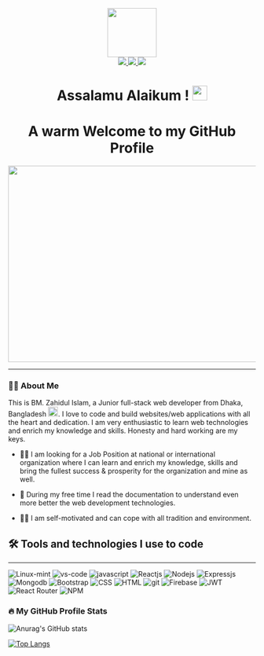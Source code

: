 
<div id="header" align="center">
  <img src="https://media.giphy.com/media/M9gbBd9nbDrOTu1Mqx/giphy.gif" width="100"/>
  <div id="badges">
  <a href="https://www.linkedin.com/in/bm-zahidul-islam-9250a4156/" target='_blank' rel='noopener noreferrer'>
    <img src="https://img.shields.io/badge/-LINKEDIN-%230A66C2?style=for-the-badge&labelColor=black&logo=linkedin&logoColor=white"/>
  </a>
  <a href="mailto:bmzahidulislam@outlook.com" target='_blank' rel='noopener noreferrer'>
    <img src="https://img.shields.io/badge/-Email-%230078D4?style=for-the-badge&labelColor=black&logo=microsoft-outlook&logoColor=white"/>
  </a>
  <a href="https://wa.me/1675633294" target='_blank' rel='noopener noreferrer'>
    <img src="https://img.shields.io/badge/-whatsapp-%2325D366?style=for-the-badge&labelColor=black&logo=whatsapp&logoColor=white"/>
  </a>
</div>
<img src="https://komarev.com/ghpvc/?username=zahid-BM" alt=""/>

<h1>
  Assalamu Alaikum !
  <img src="https://media.giphy.com/media/hvRJCLFzcasrR4ia7z/giphy.gif" width="30px" height="30px"/>
</h1>
<h1>A warm Welcome to my GitHub Profile</h1>
</div>

<div align="center">
  <img src="https://i.ibb.co/bXQ23qk/Black-belt-1.png" width="600" height="400"/>
</div>

<hr/>

### :man_technologist: About Me

This is BM. Zahidul Islam, a Junior full-stack web developer from Dhaka, Bangladesh <img src='https://upload.wikimedia.org/wikipedia/commons/thumb/f/f9/Flag_of_Bangladesh.svg/2560px-Flag_of_Bangladesh.svg.png' width='20' />. I love to code and build websites/web applications with all the heart and dedication. I am very enthusiastic to learn web technologies and enrich my knowledge and skills. Honesty and hard working are my keys.

- :walking_man: I am looking for a Job Position at national or international organization  where I can learn and enrich my knowledge, skills and bring the fullest success & prosperity for the organization and mine as well.
- :open_book: During my free time I read the documentation to understand even more better the web development technologies.

- :man_office_worker: I am self-motivated and can cope with all tradition and environment.

## :hammer_and_wrench: Tools and technologies I use to code

<hr/>

![Linux-mint](https://img.shields.io/badge/-Linux_Mint-%2387CF3E?style=for-the-badge&labelColor=black&logo=linux-mint&logoColor=white) ![vs-code](https://img.shields.io/badge/-VS_CODE-%235C2D91?style=for-the-badge&labelColor=black&logo=visual-studio&logoColor=white) ![javascript](https://img.shields.io/badge/-JAVASCRIPT-%23F7DF1E?style=for-the-badge&labelColor=black&logo=javascript&logoColor=F0DB4F) ![Reactjs](https://img.shields.io/badge/-React_JS-%2361DAFB?style=for-the-badge&labelColor=black&logo=react&logoColor=white) ![Nodejs](https://img.shields.io/badge/-NODE_JS-%23339933?style=for-the-badge&labelColor=black&logo=node.js&logoColor=white) ![Expressjs](https://img.shields.io/badge/-EXPRESS_JS-%23000000?style=for-the-badge&labelColor=black&logo=express&logoColor=white) ![Mongodb](https://img.shields.io/badge/-MongoDB-%23339933?style=for-the-badge&labelColor=black&logo=mongodb&logoColor=white) ![Bootstrap](https://img.shields.io/badge/-BOOTSTRAP-%237952B3?style=for-the-badge&labelColor=black&logo=bootstrap&logoColor=white) ![CSS](https://img.shields.io/badge/-CSS3-%231572B6?style=for-the-badge&labelColor=black&logo=css3&logoColor=white) ![HTML](https://img.shields.io/badge/-HTML5-%23E34F26?style=for-the-badge&labelColor=black&logo=html5&logoColor=white) ![git](https://img.shields.io/badge/-Git-%23F05032?style=for-the-badge&labelColor=black&logo=git&logoColor=white) ![Firebase](https://img.shields.io/badge/-FIREBASE-%23FFCA28?style=for-the-badge&labelColor=black&logo=firebase&logoColor=white) ![JWT](https://img.shields.io/badge/-JSON_WEB_TOKEN-%23000000?style=for-the-badge&labelColor=black&logo=json-web-tokens&logoColor=white) ![React Router](https://img.shields.io/badge/-REACT_ROUTER-%23CA4245?style=for-the-badge&labelColor=black&logo=react-router&logoColor=white) ![NPM](https://img.shields.io/badge/-NPM-%23CB3837?style=for-the-badge&labelColor=black&logo=npm&logoColor=white)

### :fire: My GitHub Profile Stats

![Anurag's GitHub stats](https://github-readme-stats.vercel.app/api?username=zahid-bm&count_private=true&show_icons=true&theme=onedark)

[![Top Langs](https://github-readme-stats.vercel.app/api/top-langs/?username=zahid-bm&layout=compact&theme=vision-friendly-dark)](https://github.com/zahid-bm/github-readme-stats)
